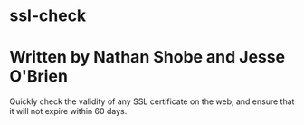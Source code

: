 ssl-check
=========
# Written by Nathan Shobe and Jesse O'Brien

Quickly check the validity of any SSL certificate on the web, and ensure that it will not expire within 60 days.


